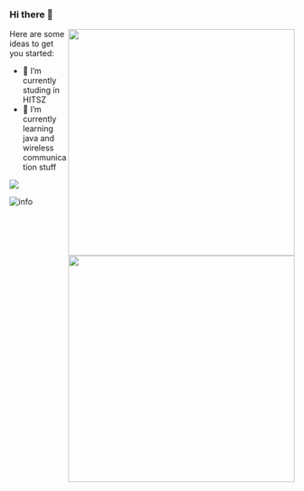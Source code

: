 ### Hi there 👋

<img align="right" img width = '400' height = '400' src="https://i.loli.net/2021/04/01/Atgyjz4YJp2UrWM.png"/>
<img align="right" img width = '400' height = '400' src="https://i.loli.net/2021/04/01/IWBSnDJPNLYQVGt.png"/>


Here are some ideas to get you started:

- 🔭 I’m currently studing in HITSZ
- 🌱 I’m currently learning java and wireless communication stuff


![](https://visitor-badge.glitch.me/badge?page_id=wang-ting000.readme)

![info](https://github-readme-stats.vercel.app/api?username=wang-ting000&show_icons=true&count_private=true&hide=prs&theme=tokyonight)
